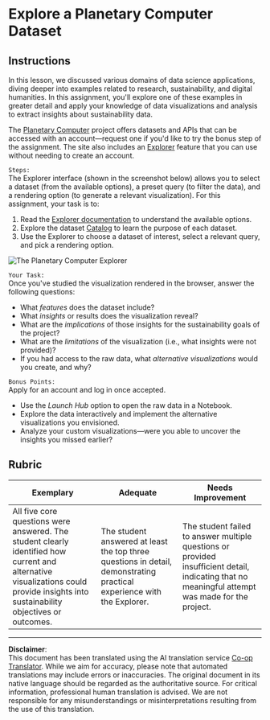 <!--
CO_OP_TRANSLATOR_METADATA:
{
  "original_hash": "d1e05715f9d97de6c4f1fb0c5a4702c0",
  "translation_date": "2025-08-31T11:12:29+00:00",
  "source_file": "6-Data-Science-In-Wild/20-Real-World-Examples/assignment.md",
  "language_code": "en"
}
-->
# Explore a Planetary Computer Dataset

## Instructions

In this lesson, we discussed various domains of data science applications, diving deeper into examples related to research, sustainability, and digital humanities. In this assignment, you'll explore one of these examples in greater detail and apply your knowledge of data visualizations and analysis to extract insights about sustainability data.

The [Planetary Computer](https://planetarycomputer.microsoft.com/) project offers datasets and APIs that can be accessed with an account—request one if you'd like to try the bonus step of the assignment. The site also includes an [Explorer](https://planetarycomputer.microsoft.com/explore) feature that you can use without needing to create an account.

`Steps:`  
The Explorer interface (shown in the screenshot below) allows you to select a dataset (from the available options), a preset query (to filter the data), and a rendering option (to generate a relevant visualization). For this assignment, your task is to:

1. Read the [Explorer documentation](https://planetarycomputer.microsoft.com/docs/overview/explorer/) to understand the available options.  
2. Explore the dataset [Catalog](https://planetarycomputer.microsoft.com/catalog) to learn the purpose of each dataset.  
3. Use the Explorer to choose a dataset of interest, select a relevant query, and pick a rendering option.  

![The Planetary Computer Explorer](../../../../6-Data-Science-In-Wild/20-Real-World-Examples/images/planetary-computer-explorer.png)

`Your Task:`  
Once you've studied the visualization rendered in the browser, answer the following questions:  
* What _features_ does the dataset include?  
* What _insights_ or results does the visualization reveal?  
* What are the _implications_ of those insights for the sustainability goals of the project?  
* What are the _limitations_ of the visualization (i.e., what insights were not provided)?  
* If you had access to the raw data, what _alternative visualizations_ would you create, and why?  

`Bonus Points:`  
Apply for an account and log in once accepted.  
* Use the _Launch Hub_ option to open the raw data in a Notebook.  
* Explore the data interactively and implement the alternative visualizations you envisioned.  
* Analyze your custom visualizations—were you able to uncover the insights you missed earlier?  

## Rubric

Exemplary | Adequate | Needs Improvement  
--- | --- | ---  
All five core questions were answered. The student clearly identified how current and alternative visualizations could provide insights into sustainability objectives or outcomes. | The student answered at least the top three questions in detail, demonstrating practical experience with the Explorer. | The student failed to answer multiple questions or provided insufficient detail, indicating that no meaningful attempt was made for the project.  

---

**Disclaimer**:  
This document has been translated using the AI translation service [Co-op Translator](https://github.com/Azure/co-op-translator). While we aim for accuracy, please note that automated translations may include errors or inaccuracies. The original document in its native language should be regarded as the authoritative source. For critical information, professional human translation is advised. We are not responsible for any misunderstandings or misinterpretations resulting from the use of this translation.